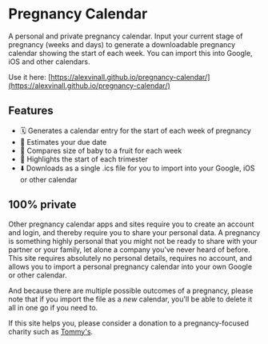 # Pregnancy Calendar

A personal and private pregnancy calendar. Input your current stage of pregnancy (weeks and days) to generate a downloadable pregnancy calendar showing the start of each week. You can import this into Google, iOS and other calendars.

Use it here: [https://alexvinall.github.io/pregnancy-calendar/](https://alexvinall.github.io/pregnancy-calendar/)

## Features

 - 🗓️ Generates a calendar entry for the start of each week of pregnancy
 - 📅 Estimates your due date
 - 🍓 Compares size of baby to a fruit for each week
 - 🏁 Highlights the start of each trimester
 - ⬇️ Downloads as a single .ics file for you to import into your Google, iOS or other calendar

## 100% private

Other pregnancy calendar apps and sites require you to create an account and login, and thereby require you to share your personal data. A pregnancy is something highly personal that you might not be ready to share with your partner or your family, let alone a company you've never heard of before. This site requires absolutely no personal details, requires no account, and allows you to import a personal pregnancy calendar into your own Google or other calendar.

And because there are multiple possible outcomes of a pregnancy, please note that if you import the file as a _new_ calendar, you'll be able to delete it all in one go if you need to.

If this site helps you, please consider a donation to a pregnancy-focused charity such as [Tommy's](https://www.tommys.org/).